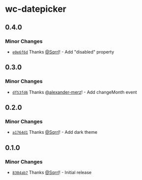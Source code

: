 # wc-datepicker

## 0.4.0

### Minor Changes

- [`e0e6f6d`](https://github.com/Sqrrl/wc-datepicker/commit/e0e6f6d7a1f51e88028c8a259a254ce030594008) Thanks [@Sqrrl](https://github.com/Sqrrl)! - Add "disabled" property

## 0.3.0

### Minor Changes

- [`df53fd6`](https://github.com/Sqrrl/wc-datepicker/commit/df53fd6e213d6e462635c9eef1b5f9a3f04457a8) Thanks [@alexander-merz](https://github.com/alexander-merz)! - Add changeMonth event

## 0.2.0

### Minor Changes

- [`a1764d1`](https://github.com/Sqrrl/wc-datepicker/commit/a1764d185213b47569c4cf1efb1021a5f3fcbcda) Thanks [@Sqrrl](https://github.com/Sqrrl)! - Add dark theme

## 0.1.0

### Minor Changes

- [`8304ab7`](https://github.com/Sqrrl/wc-datepicker/commit/8304ab72e7b0d4220ff6f22be23fdb4b7d6e005a) Thanks [@Sqrrl](https://github.com/Sqrrl)! - Initial release
